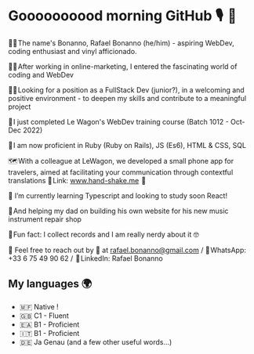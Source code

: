 # Goooooooood morning GitHub 🎙️  👋

🤵‍♂️ The name's Bonanno, Rafael Bonanno (he/him) - aspiring WebDev, coding enthusiast and vinyl afficionado.

🧑‍💻 After working in online-marketing, I entered the fascinating world of coding and WebDev

🕵️‍♂️ Looking for a position as a FullStack Dev (junior?), in a welcoming and positive environment - to deepen my skills and contribute to a meaningful project

🚀 I just completed Le Wagon's WebDev training course (Batch 1012 - Oct-Dec 2022)

📖 I am now proficient in Ruby (Ruby on Rails), JS (Es6), HTML & CSS, SQL 

🗺️ With a colleague at LeWagon, we developed a small phone app for travelers, aimed at facilitating your communication through contextful translations
🤝 Link: www.hand-shake.me  🤝

🌱 I’m currently learning Typescript and looking to study soon React!

🎷 And helping my dad on building his own website for his new music instrument repair shop 

🤡 Fun fact: I collect records and I am really nerdy about it 🤓 


💬 Feel free to reach out by 📨 at rafael.bonanno@gmail.com / 📱 WhatsApp: +33 6 75 49 90 62 /  🗿 LinkedIn: Rafael Bonanno


## My languages 🌍 

* 🇲🇫 Native !
* 🇬🇧 C1 - Fluent 
* 🇪🇦 B1 - Proficient
* 🇮🇹 B1 - Proficient
* 🇩🇪 Ja Genau (and a few other useful words...)
